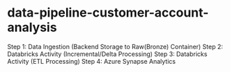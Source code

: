# data-pipeline-customer-account-analysis
Step 1: Data Ingestion (Backend Storage to Raw(Bronze) Container)
Step 2: Databricks Activity (Incremental/Delta Processing)
Step 3: Databricks Activity (ETL Processing)
Step 4: Azure Synapse Analytics
